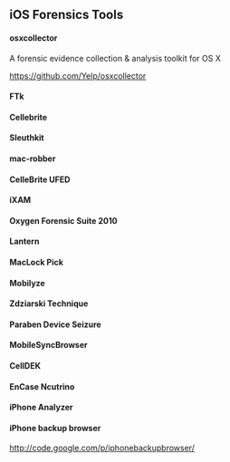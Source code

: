 ## iOS Forensics Tools

#### osxcollector
A forensic evidence collection & analysis toolkit for OS X

https://github.com/Yelp/osxcollector

#### FTk
#### Cellebrite
#### Sleuthkit
#### mac-robber
#### CelleBrite UFED
#### iXAM
#### Oxygen Forensic Suite 2010
#### Lantern
#### MacLock Pick
#### Mobilyze
#### Zdziarski Technique
#### Paraben Device Seizure
#### MobileSyncBrowser
#### CellDEK
#### EnCase Ncutrino
#### iPhone Analyzer
#### iPhone backup browser
http://code.google.com/p/iphonebackupbrowser/
